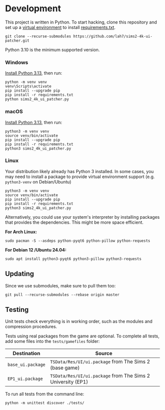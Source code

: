 # Development

This project is written in Python. To start hacking, clone this repository
and set up a [virtual environment](https://docs.python.org/3/library/venv.html#creating-virtual-environments)
to install [requirements.txt](requirements.txt).

    git clone --recurse-submodules https://github.com/lah7/sims2-4k-ui-patcher.git

Python 3.10 is the minimum supported version.

### Windows

[Install Python 3.13](https://www.python.org/downloads/windows/), then run:

    python -m venv venv
    venv\Scripts\activate
    pip install --upgrade pip
    pip install -r requirements.txt
    python sims2_4k_ui_patcher.py

### macOS

[Install Python 3.13](https://www.python.org/downloads/macos/), then run:

    python3 -m venv venv
    source venv/bin/activate
    pip install --upgrade pip
    pip install -r requirements.txt
    python3 sims2_4k_ui_patcher.py

### Linux

Your distribution likely already has Python 3 installed. In some cases, you may
need to install a package to provide virtual environment support (e.g. `python3-venv` on Debian/Ubuntu)

    python3 -m venv venv
    source venv/bin/activate
    pip install --upgrade pip
    pip install -r requirements.txt
    python3 sims2_4k_ui_patcher.py

Alternatively, you could use your system's interpreter by installing packages
that provides the dependencies. This might be more space efficient.

**For Arch Linux:**

    sudo pacman -S --asdeps python-pyqt6 python-pillow python-requests

**For Debian 12 /Ubuntu 24.04:**

    sudo apt install python3-pyqt6 python3-pillow python3-requests


## Updating

Since we use submodules, make sure to pull them too:

    git pull --recurse-submodules --rebase origin master


## Testing

Unit tests check everything is in working order, such as the modules and
compression procedures.

Tests using real packages from the game are optional. To complete all tests,
add some files into the `tests/gamefiles` folder:

| Destination       | Source
| ----------------- | -------------------------------------------------------- |
| `base_ui.package` | `TSData/Res/UI/ui.package` from The Sims 2 (base game)
| `EP1_ui.package`  | `TSData/Res/UI/ui.package` from The Sims 2 University (EP1)

To run all tests from the command line:

    python -m unittest discover ./tests/
